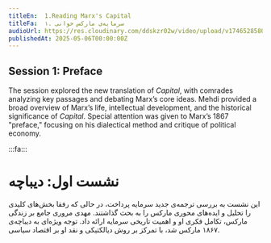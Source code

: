 ```yaml
---
titleEn:  1.Reading Marx's Capital
titleFa:  ۱. سرمایه‌ی مارکس خوانی
audioUrl: https://res.cloudinary.com/ddskzr02w/video/upload/v1746528580/lantern-pine_session_01_edited_1_imumhe.mp3
publishedAt: 2025-05-06T00:00:00Z
---
```


## Session 1: Preface

The session explored the new translation of *Capital*, with comrades analyzing key passages and debating Marx’s core ideas. Mehdi provided a broad overview of Marx’s life, intellectual development, and the historical significance of *Capital*. Special attention was given to Marx’s 
1867 "preface," focusing on his dialectical method and critique of political economy.

:::fa:::

# نشست اول: دیباچه 

این نشست به بررسی ترجمه‌ی جدید سرمایه پرداخت، در حالی که رفقا بخش‌های کلیدی را تحلیل و ایده‌های محوری مارکس را به بحث گذاشتند. مهدی مروری جامع بر زندگی مارکس، تکامل فکری او و اهمیت تاریخی سرمایه ارائه داد. توجه ویژه‌ای به دیباچه‌ی ۱۸۶۷ مارکس شد، با تمرکز بر روش دیالکتیکی و نقد او بر اقتصاد سیاسی.

